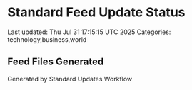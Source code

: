 # Standard Feed Update Status
Last updated: Thu Jul 31 17:15:15 UTC 2025
Categories: technology,business,world

## Feed Files Generated

Generated by Standard Updates Workflow
